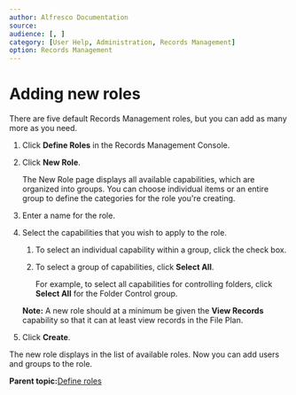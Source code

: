 ```yaml
---
author: Alfresco Documentation
source: 
audience: [, ]
category: [User Help, Administration, Records Management]
option: Records Management
---
```


# Adding new roles

There are five default Records Management roles, but you can add as many more as you need.

1.  Click **Define Roles** in the Records Management Console.

2.  Click **New Role**.

    The New Role page displays all available capabilities, which are organized into groups. You can choose individual items or an entire group to define the categories for the role you're creating.

3.  Enter a name for the role.

4.  Select the capabilities that you wish to apply to the role.

    1.  To select an individual capability within a group, click the check box.

    2.  To select a group of capabilities, click **Select All**.

        For example, to select all capabilities for controlling folders, click **Select All** for the Folder Control group.

    **Note:** A new role should at a minimum be given the **View Records** capability so that it can at least view records in the File Plan.

5.  Click **Create**.


The new role displays in the list of available roles. Now you can add users and groups to the role.

**Parent topic:**[Define roles](../concepts/rm-roles-intro.md)

